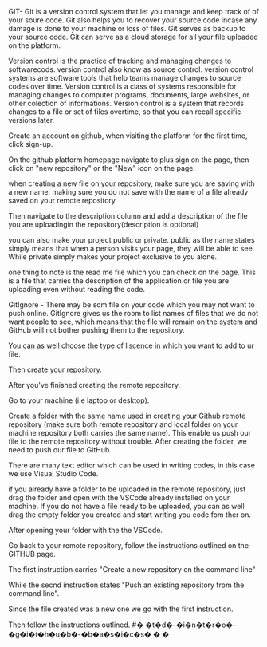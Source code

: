 GIT- Git is a version control system that let you manage and keep track of of your soure code. Git also helps you to recover your source code incase any damage is done to your machine or loss of files. Git serves as backup to your source code. Git can serve as a cloud storage for all your file uploaded on the platform.

Version control is the practice of tracking and managing changes to softwarecods. version control also know as source control. version control systems are software tools that help teams manage changes to source codes over time. Version control is a class of systems responsible for managing changes to computer programs, documents, large websites, or other colection of informations. Version control is a system that records changes to a file or set of files overtime, so that you can recall specific versions later.

Create an account on github, when visiting the platform for the first time, click sign-up.

On the github platform homepage navigate to plus sign on the page, then click on "new repository" or the "New" icon on the page.

when creating a new file on your repository, make sure you are saving with a new name, making sure you do not save with the name of a file already saved on your remote repository

Then navigate to the description column and add a description of the file you are uploadingin the repository(description is optional)

you can also make your project public or private. public as the name  states simply means that when a person visits your page, they will be able to see. While private simply makes your project exclusive to you alone.

one thing to note is the read me file which you can check on the page. This is a file that carries the description of the application or file you are uploading even without reading the code.

GitIgnore - There may be som file on your code which you may not want to push online. GitIgnore gives us the room to list names of files that we do not want people to see, which means that the file will remain on the system and GitHub will not bother pushing them to the repository.

You can as well choose the type of liscence in which you want to add to ur file. 

Then create your repository.

After you've finished creating the remote repository.

Go to your machine (i.e laptop or desktop).

Create a folder with the same name used in creating your Github remote repository (make sure both remote repository and local folder on your machine repository both carries the same name). This enable us push our file to the remote repository without trouble. After creating the folder, we need to push our file to GitHub.

There are many text editor which can be used in writing codes, in this case we use Visual Studio Code.

if you already have a folder to be uploaded in the remote repository, just drag the folder and open with the VSCode already installed on your machine. If you do not have a file ready to be uploaded, you can as well drag the empty folder you created and start writing you code fom ther on.

After opening your folder with the the VSCode.

Go back to your remote repository, follow the instructions outlined on the GITHUB page.

The first instruction carries "Create a new repository on the command line"

While the secnd instruction states "Push an existing repository from the command line".

Since the file created was a new one we go with the first instruction.

Then follow the instructions outlined.
#� �t�d�-�i�n�t�r�o�-�g�i�t�h�u�b�-�b�a�s�i�c�s�
�
�
